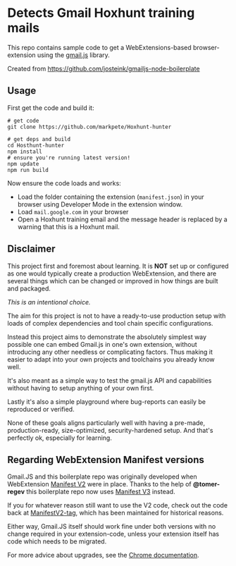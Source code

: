 
# Detects Gmail Hoxhunt training mails

This repo contains sample code to get a WebExtensions-based
browser-extension using
the [gmail.js](https://github.com/KartikTalwar/gmail.js/) library.

Created from https://github.com/josteink/gmailjs-node-boilerplate

## Usage

First get the code and build it:

````
# get code
git clone https://github.com/markpete/Hoxhunt-hunter

# get deps and build
cd Hosthunt-hunter
npm install
# ensure you're running latest version!
npm update
npm run build
````

Now ensure the code loads and works:

* Load the folder containing the extension (`manifest.json`) in
your browser using Developer Mode in the extension window.
* Load `mail.google.com` in your browser
* Open a Hoxhunt training email and the message header is replaced by a warning that this is a Hoxhunt mail.

## Disclaimer

This project first and foremost about learning. It is **NOT** set up or configured as one would typically create a production WebExtension, and there are several things which can be changed or improved in how things are built and packaged. 

*This is an intentional choice.*

The aim for this project is not to have a ready-to-use production setup with loads of complex dependencies and tool chain specific configurations.  

Instead this project aims to demonstrate the absolutely simplest way possible one can embed Gmail.js in one's own extension, without introducing any other needless or complicating factors. Thus making it easier to adapt into your own projects and toolchains you already know well. 

It's also meant as a simple way to test the gmail.js API and capabilities without having to setup anything of your own first. 

Lastly it's also a simple playground where bug-reports can easily be reproduced or verified. 

None of these goals aligns particularly well with having a pre-made, production-ready, size-optimized, security-hardened setup. And that's perfectly ok, especially for learning. 

## Regarding WebExtension Manifest versions

Gmail.JS and this boilerplate repo was originally developed when
WebExtension [Manifest V2](https://developer.chrome.com/docs/extensions/mv2/manifest/) were
in place.  Thanks to the help of **@tomer-regev** this boilerplate repo now
uses [Manifest V3](https://developer.chrome.com/docs/extensions/mv3/intro/mv3-overview/)
instead.

If you for whatever reason still want to use the V2 code, check out the code
back at [ManifestV2-tag](https://github.com/josteink/gmailjs-node-boilerplate/tree/ManifestV2), which has been maintained for historical reasons.

Either way, Gmail.JS itself should work fine under both versions with
no change required in your extension-code, unless your extension
itself has code which needs to be migrated.

For more advice about upgrades, see the [Chrome documentation](https://developer.chrome.com/docs/extensions/mv3/intro/mv3-migration/).
